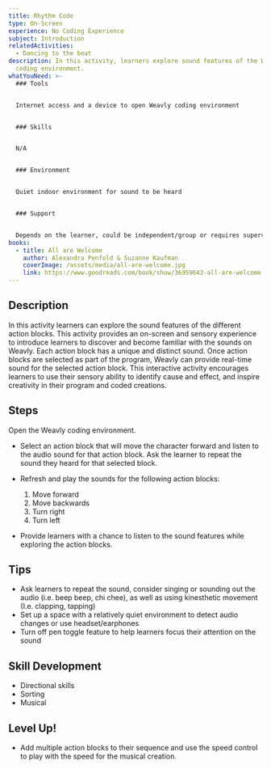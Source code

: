 ```yaml
---
title: Rhythm Code
type: On-Screen
experience: No Coding Experience
subject: Introduction
relatedActivities:
  - Dancing to the beat
description: In this activity, learners explore sound features of the Weavly
  coding environment.
whatYouNeed: >-
  ### Tools


  Internet access and a device to open Weavly coding environment


  ### Skills


  N/A


  ### Environment


  Quiet indoor environment for sound to be heard


  ### Support


  Depends on the learner, could be independent/group or requires supervision/facilitation as necessary
books:
  - title: All are Welcome
    author: Alexandra Penfold & Suzanne Kaufman
    coverImage: /assets/media/all-are-welcome.jpg
    link: https://www.goodreads.com/book/show/36959643-all-are-welcome
---
```

## Description

In this activity learners can explore the sound features of the different action blocks. This activity provides an on-screen and sensory experience to introduce learners to discover and become familiar with the sounds on Weavly. Each action block has a unique and distinct sound. Once action blocks are selected as part of the program, Weavly can provide real-time sound for the selected action block. This interactive activity encourages learners to use their sensory ability to identify cause and effect, and inspire creativity in their program and coded creations. 

## Steps

Open the Weavly coding environment.

* Select an action block that will move the character forward and listen to the audio sound for that action block. Ask the learner to repeat the sound they heard for that selected block.
* Refresh and play the sounds for the following action blocks: 

  1. Move forward
  2. Move backwards
  3. Turn right
  4. Turn left
* Provide learners with a chance to listen to the sound features while exploring the action blocks.

## Tips

* Ask learners to repeat the sound, consider singing or sounding out the audio (i.e. beep beep, chi chee), as well as using kinesthetic movement (I.e. clapping, tapping) 
* Set up a space with a relatively quiet environment to detect audio changes or use headset/earphones 
* Turn off pen toggle feature to help learners focus their attention on the sound

## Skill Development

* Directional skills
* Sorting
* Musical

## Level Up!

* Add multiple action blocks to their sequence and use the speed control to play with the speed for the musical creation.